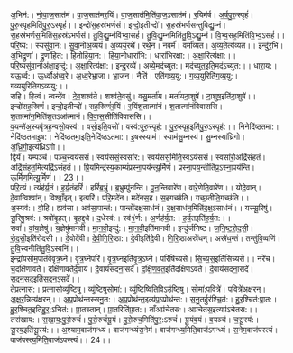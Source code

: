 

  
अ॒भिन॑:। नो॒वा॒ज॒सात॑मं। वा॒ज॒सात॑मर॒यिं। वा॒ज॒सात॑मि॒ति॑वा॒ज॒ऽसात॑मं। र॒यिम॑र्ष। अ॒र्ष॒पु॒रु॒स्पृहं॑। पु॒रु॒स्पृहमिति॑पु॒रु॒ऽस्पृहं॑।। इन्दो॑स॒हस्र॑भर्णसं। इन्दो॒इतीन्दो॑। स॒हस्र॑भर्णसन्तुविद्यु॒म्नं। स॒हस्र॑भर्णस॒मिति॑स॒हस्र॑ऽभर्णसं। तु॒वि॒द्यु॒म्नंवि॑भ्वा॒सहं॑। तु॒वि॒द्यु॒म्नमिति॑तु॒वि॒ऽद्यु॒म्नं। वि॒भ्व॒सह॒मिति॑वि॒भ्व॒ऽसहं॑।।  
परि॒ष्य:। स्यसु॑वा॒न:। सु॒वा॒नोअ॒व्ययं॑। अ॒व्ययं॒रथे॑। रथे॒न। नवर्म॑। वर्मा॑व्यत। अ॒व्य॒तेत्य॑व्यत।। इन्दु॑र॒भि। अ॒भिद्रुणा॑। द्रुणा॑हि॒त:। हि॒तोहि॑या॒न:। हि॒या॒नोधारा॑भि:। धारा॑भिरक्षा:। अ॒क्षा॒रित्य॑क्षा:।।  
परि॒ष्यसु॑वा॒नोअ॑क्षा॒इन्दु॑:। अ॒क्षा॒रित्य॑क्षा:। इन्दु॒रव्ये॑। अव्ये॒मद॑च्युत:। मद॑च्युत॒इति॒मद॑ऽच्युत:।। धारा॒य:। यऊ॒र्ध्व:। ऊ॒र्ध्वोअ॑ध्व॒रे। अ॒ध्व॒रेभ्रा॒जा। भ्रा॒जन। नैति॑। एति॑गव्य॒यु:। ग॒व्य॒युरिति॑ग॒व्य॒यु:। गव्ययुरितिगऽव्ययु:।।  
सहि। हित्वं। त्वन्दे॑व। दे॒व॒शश्व॑ते। शश्व॑ते॒वसु॑। वसु॒मर्ता॑य। मर्ता॑यदा॒शुषे॑। दा॒शुष॒इति॑दा॒शुषे॑।। इन्दो॑सह॒स्रिणं॑। इन्दो॒इतीन्दो॑। सह॒स्रिणं॑र॒यिं। र॒यिंश॒तात्मा॑नं। श॒तात्मा॑नंविवाससि। श॒तात्मा॑न॒मिति॑श॒तऽआ॑त्मानं। वि॒वा॒स॒सीति॑विवाससि।।  
व॒यन्ते॑अ॒स्यवृ॑त्रह॒न्वसो॒वस्व॑:। वसो॒इति॒वसो॑। वस्व॑:पुरु॒स्पृह॑:। पु॒रु॒स्पृह॒इति॑पु॒रु॒ऽस्पृह॑:।। निनेदि॑ष्ठतमा:। नेदि॑ष्ठतमाइ॒ष:। नेदि॑ष्ठतमा॒इति॒नेदि॑ष्ठऽतमा:। इ॒षस्स्याम॑। स्याम॑सु॒म्नस्य॑। सु॒म्नस्या॑ध्रिगो। अ॒ध्रि॒गो॒इत्य॑ध्रिऽगो।।  
द्विर्यं। यम्पञ्च॑। पञ्च॒स्वय॑ससं। स्वय॑ससं॒स्वसा॑र:। स्वय॑सस॒मिति॒स्वऽय॑ससं। स्वसा॑रो॒अद्रि॑संहतं। अद्रि॑संहत॒मित्यद्रि॑ऽसंहतं।। प्रि॒यमिन्द्र॑स्य॒काम्यं॑प्रस्ना॒पय॑न्त्यू॒र्मिणं॑। प्रस्ना॒पय॒न्तीति॑प्र॒ऽस्ना॒पय॑न्ति। ऊ॒र्मिण॒मित्यू॒र्मिणं॑।। 23।।  
परि॒त्यं। त्यंह॑र्य॒तं। ह॒र्य॒तंहरिं॑। हरिं॑ब॒भ्रुं। ब॒भ्रुम्पु॑नन्ति। पु॒न॒न्तिवारे॑ण। वारे॒णेति॒वारे॑ण।। योदे॒वान्। दे॒वान्विश्वा॑न्। विश्वाँ॒इत्। इत्परि॑। परि॒मदे॑न। मदे॑नस॒ह। स॒हगच्छ॑ति। गच्छ॒तीति॒गच्छ॑ति।।  
अ॒स्यव॑:। वो॒हि। ह्यव॑सा। अव॑सा॒पान्त॑:। पान्तो॑दक्ष॒साध॑नं। द॒क्ष॒साध॑न॒मिति॑द॒क्ष॒ऽसाध॑नं।। यस्सू॒रिषु॑। सू॒रिषु॒श्रव॑:। श्रवो॑बृ॒हत्। बृ॒हद्द॒धे। द॒धेस्व॑:। स्व॑१॒॑र्ण:। अ॒र्णह॑र्य॒त:। ह॒र्य॒तइति॑ह॒र्य॒त:।।  
सवां॑। वां॒य॒ज्ञेषु॑। य॒ज्ञेषु॑मानवी। मा॒न॒वी॒इन्दु॑:। मा॒न॒वी॒इति॑मानवी। इन्दु॑र्जनिष्ट। ज॒नि॒ष्ट॒रो॒द॒सी॒। रो॒द॒सी॒इति॑रोदसी।। दे॒वोदे॑वी। दे॒वी॒गि॒रि॒ष्ठा:। दे॒वीइति॑दे॒वी। गि॒रि॒ष्ठाअस्रे॑धन्। अस्रे॑ध॒न्तं। तन्तु॑वि॒ष्वणि॑। तु॒वि॒स्वनीति॑तु॒वि॒ऽस्वनि॑।।  
इन्द्रा॑यसोम॒पात॑वेवृत्र॒घ्ने। वृ॒त्र॒घ्नेपरि॑। वृ॒त्र॒घ्नइति॑वृ॒त्र॒ऽघ्ने। परि॑षिच्यसे। सि॒च्य॒स॒इति॑सिच्यसे।। नरे॑च। च॒दक्षि॑णावते। दक्षि॑णावतेदे॒वाय॑। दे॒वाय॑सदना॒सदे॑। द॒क्षि॒ण॒व॒त॒इति॑दक्षिणऽवते। दे॒वाय॑सदना॒सदे॑। स॒द॒न॒सद॒इति॑स॒द॒न॒ऽसदे॑।।  
तेप्र॒त्नास॑:। प्र॒त्नासो॒व्यु॑ष्टिषु। व्यु॑ष्टि॒षुसोमा॑:। व्यु॑ष्टि॒ष्विति॒विऽउ॑ष्टिषु। सोमा॑:प॒वित्रे॑। प॒वित्रे॑अक्षरन्। अ॒क्ष॒र॒न्नित्य॑क्षरन्।। अ॒प॒प्रोथ॑न्तस्सनु॒त:। अ॒प॒प्रोथ॑न्त॒इत्य॑प॒ऽप्रोथ॑न्त:। स॒नु॒तर्हुर॑श्चि॒त॑:। हु॒र॒श्चित॑:प्रा॒त:। हु॒र॒श्चित॒इति॑हु॒र॒:ऽचित॑:। प्रा॒तस्तान्। प्रा॒तरिति॑प्रा॒त:। ताँअप्र॑चेतसः। अप्र॑चेतस॒इत्यप्र॑ऽचेतस:।।  
तंस॑खाय:। स॒खा॒य॒:पु॒रो॒रुचं॑। पु॒रो॒रुचं॑यू॒यं। पु॒रो॒रुच॒मिति॑पु॒र॒:ऽरुचं॑। यू॒यंव॒यं। व॒यञ्च॑। च॒सू॒रय॑:। सू॒रय॒इति॑सू॒रय॑:।। अ॒श्याम॒वाज॑गन्ध्यं। वाज॑गन्ध्यंस॒नेम॑। वाज॑गन्ध्य॒मिति॒वाज॑ऽगन्ध्यं। स॒नेम॒वाज॑पस्त्यं। वाज॑पस्त्य॒मिति॒वाज॑ऽपस्त्यं।। 24।।  
